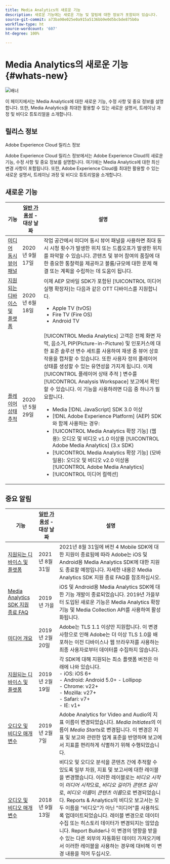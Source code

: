 ```yaml
---
title: Media Analytics의 새로운 기능
description: 새로운 기능에는 새로운 기능 및 알림에 대한 정보가 포함되어 있습니다.
source-git-commit: a73ba98e025e0a915a5136bb9e0d5bcbde875b0a
workflow-type: ht
source-wordcount: '607'
ht-degree: 100%

---
```



# Media Analytics의 새로운 기능{#whats-new}

![배너](assets/media_analytics_banner.png)


이 페이지에서는 Media Analytics에 대한 새로운 기능, 수정 사항 및 중요 정보를 설명합니다. 또한, Media Analytics을 최대한 활용할 수 있는 새로운 설명서, 트레이닝 과정 및 비디오 튜토리얼을 소개합니다.


## 릴리스 정보

Adobe Experience Cloud 릴리스 정보

Adobe Experience Cloud 릴리스 정보에서는 Adobe Experience Cloud의 새로운 기능, 수정 사항 및 중요 정보를 설명합니다. 여기에는 Media Analytics에 대한 최신 변경 사항이 포함됩니다. 또한, Adobe Experience Cloud를 최대한 활용할 수 있는 새로운 설명서, 트레이닝 과정 및 비디오 튜토리얼을 소개합니다.

## 새로운 기능

| 기능 | [일반 가용성](https://experienceleague.adobe.com/docs/analytics/landing/an-releases.html) - 대상 날짜 | 설명 |
| ----------- | ---------- | ---------- |
| [미디어 동시 뷰어 패널](media-reports/media-workspace-panels/media-concurrent-viewers.md) | 2020년 9월 17일 | 작업 공간에서 미디어 동시 뷰어 패널을 사용하면 최대 동시 시청 횟수가 발생한 위치 또는 드롭오프가 발생한 위치를 파악할 수 있습니다. 콘텐츠 및 뷰어 참여의 품질에 대한 중요한 통찰력을 제공하고 볼륨/규모에 대한 문제 해결 또는 계획을 수립하는 데 도움이 됩니다. |
| [지원되는 디바이스 및 플랫폼](../getting-started/supported-devices.md) | 2020년 6월 18일 | 이제 AEP 모바일 SDK가 포함된 [!UICONTROL 미디어 실행 확장자]는 다음과 같은 OTT 디바이스를 지원합니다.<ul><li>Apple TV (tvOS)</li><li>Fire TV (Fire OS)</li><li>Android TV</li></ul> |
| [플레이어 상태 추적](https://experienceleague.adobe.com/docs/media-analytics/using/player-state-tracking/player-state-overview.html) | 2020년 5월 29일 | [!UICONTROL Media Analytics] 고객은 전체 화면 자막, 음소거, PIP(Picture-in-Picture) 및 인포커스에 대한 표준 솔루션 변수 세트를 사용하여 재생 중 뷰어 상호 작용을 캡처할 수 있습니다. 또한 사용자 정의 플레이어 상태를 생성할 수 있는 유연성을 가지게 됩니다. 이제 [!UICONTROL 플레이어 상태 추적 ] 변수를 [!UICONTROL Analysis Workspace] 보고에서 확인할 수 있습니다. 이 기능을 사용하려면 다음 중 하나가 필요합니다. <ul><li>Media [!DNL JavaScript] SDK 3.0 이상</li><li>[!DNL Adobe Experience Platform] (AEP) SDK와 함께 사용하는 경우:</li><li>[!UICONTROL Media Analytics 확장 기능] (웹용): 오디오 및 비디오 v1.0 이상용 [!UICONTROL Adobe Media Analytics] (3.x SDK)</li><li>[!UICONTROL Media Analytics 확장 기능] (모바일용): 오디오 및 비디오 v2.0 이상용 [!UICONTROL Adobe Media Analytics]</li><li>[!UICONTROL 미디어 컬렉션]</li></ul> |


## 중요 알림

| 기능 | [일반 가용성](https://experienceleague.adobe.com/docs/analytics/landing/an-releases.html) - 대상 날짜 | 설명 |
| ----------- | ---------- | ---------- |
| [지원되는 디바이스 및 플랫폼](../getting-started/supported-devices.md) | 2021년 8월 31일 | 2021년 8월 31일에 버전 4 Mobile SDK에 대한 지원이 종료됨에 따라 Adobe는 iOS 및 Android용 Media Analytics SDK에 대한 지원도 종료할 예정입니다. 자세한 내용은 Media Analytics SDK 지원 종료 FAQ를 참조하십시오. |
| [Media Analytics SDK 지원 종료 FAQ](sdk-implement/end-of-support-faqs.md) | 2019년 가을 | iOS 및 Android용 Media Analytics SDK에 대한 기능 개발이 종료되었습니다.  2019년 가을부터 도입된 새로운 기능은 Media Analytics 확장 기능 및 Media Collection API를 사용하여 활성화됩니다. |
| [미디어 개요](media-overview.md) | 2019년 2월 20일 | Adobe는 TLS 1.1 이상만 지원합니다. 이 변경 사항으로 인해 Adobe는 더 이상 TLS 1.0을 배포하는 이전 디바이스나 웹 브라우저를 사용하는 최종 사용자로부터 데이터를 수집하지 않습니다. |
| [지원되는 디바이스 및 플랫폼](../getting-started/supported-devices.md) | 2019년 2월 19일 | 각 SDK에 대해 지원되는 최소 플랫폼 버전은 아래에 나와 있습니다. <br>- iOS: iOS 6+ <br>- Android: Android 5.0+ - Lollipop <br>- Chrome: v22+<br>- Mozilla: v27+<br>- Safari: v7+<br>- IE: v1+ |
| [오디오 및 비디오 매개 변수](metrics-and-metadata/audio-video-parameters.md) | 2019년 2월 7일 | Adobe Analytics for Video and Audio의 지표 이름이 변경되었습니다. <i>Media Initiates</i>의 이름이 <i>Media Starts</i>로 변경됩니다. 이 변경은 지표 및 보고와 관련한 업계 표준을 반영하며 보고에서 지표를 편리하게 식별하기 위해 수행되었습니다. |
| [오디오 및 비디오 매개 변수](metrics-and-metadata/audio-video-parameters.md) | 2018년 9월 13일 | 비디오 및 오디오 분석을 콘텐츠 간에 추적할 수 있도록 일부 차원, 지표 및 보고서에 대한 레이블을 변경했습니다. 이러한 레이블로는 *비디오 시작*&#x200B;이 *미디어 시작*&#x200B;으로, *비디오 길이*&#x200B;가 *콘텐츠 길이*&#x200B;로, *비디오 이름*&#x200B;이 *콘텐츠 이름*&#x200B;으로 변경되었습니다. Reports &amp; Analytics의 비디오 보고서는 모두 이름을 &quot;비디오&quot;가 아닌 &quot;미디어&quot;를 사용하도록 업데이트되었습니다. 레이블 변경으로 데이터 수집 또는 히스토리 데이터가 변경되지는 않았습니다. Report Builder나 이 변경의 영향을 받을 수 있는 다른 외부의 자동화된 데이터 가져오기에서 이러한 레이블을 사용하는 경우에 대비해 이 변경 내용을 적어 두십시오. |




<!-- | title | date | description | -->
